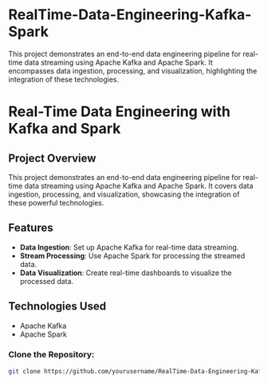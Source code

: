 # RealTime-Data-Engineering-Kafka-Spark
This project demonstrates an end-to-end data engineering pipeline for real-time data streaming using Apache Kafka and Apache Spark. It encompasses data ingestion, processing, and visualization, highlighting the integration of these technologies.

# Real-Time Data Engineering with Kafka and Spark

## Project Overview
This project demonstrates an end-to-end data engineering pipeline for real-time data streaming using Apache Kafka and Apache Spark. It covers data ingestion, processing, and visualization, showcasing the integration of these powerful technologies.

## Features
- **Data Ingestion**: Set up Apache Kafka for real-time data streaming.
- **Stream Processing**: Use Apache Spark for processing the streamed data.
- **Data Visualization**: Create real-time dashboards to visualize the processed data.

## Technologies Used
- Apache Kafka
- Apache Spark

### Clone the Repository:
```sh
git clone https://github.com/yourusername/RealTime-Data-Engineering-Kafka-Spark.git

